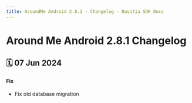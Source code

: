 ```yaml
---
title: AroundMe Android 2.8.1 - Changelog - Navitia SDK Docs
---
```


# Around Me Android 2.8.1 Changelog

<h2>🗓 07 Jun 2024</h2>

#### Fix
- Fix old database migration
